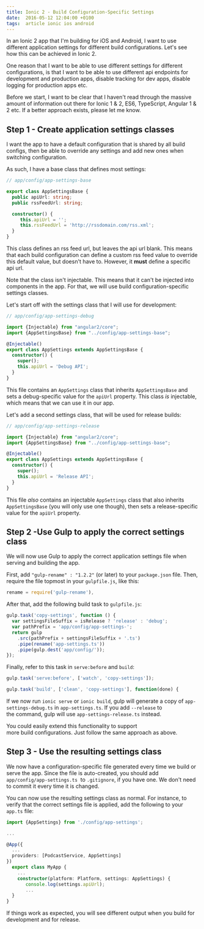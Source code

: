 ```yaml
---
title: Ionic 2 - Build Configuration-Specific Settings
date:  2016-05-12 12:04:00 +0100
tags:  article ionic ios android
---
```


In an Ionic 2 app that I'm building for iOS and Android, I want to use different
application settings for different build configurations. Let's see how this can 
be achieved in Ionic 2.

One reason that I want to be able to use different settings for different configurations, 
is that I want to be able to use different api endpoints for development and
production apps, disable tracking for dev apps, disable logging for production apps etc.

Before we start, I want to be clear that I haven't read through the massive amount
of information out there for Ionic 1 & 2, ES6, TypeScript, Angular 1 & 2 etc. If a
better approach exists, please let me know.


## Step 1 - Create application settings classes

I want the app to have a default configuration that is shared by all build configs,
then be able to override any settings and add new ones when switching configuration.

As such, I have a base class that defines most settings:

```ts
// app/config/app-settings-base

export class AppSettingsBase {
  public apiUrl: string;
  public rssFeedUrl: string;

  constructor() {
     this.apiUrl = '';
     this.rssFeedUrl = 'http://rssdomain.com/rss.xml';
  }
}
```

This class defines an rss feed url, but leaves the api url blank. This means that each
build configuration can define a custom rss feed value to override this default value, 
but doesn't have to. However, it **must** define a specific api url.

Note that the class isn't injectable. This means that it can't be injected into
components in the app. For that, we will use build configuration-specific settings classes.

Let's start off with the settings class that I will use for development:

```ts
// app/config/app-settings-debug

import {Injectable} from "angular2/core";
import {AppSettingsBase} from "../config/app-settings-base";

@Injectable()
export class AppSettings extends AppSettingsBase {
  constructor() {
    super();
    this.apiUrl = 'Debug API';
  }
}
```

This file contains an `AppSettings` class that inherits `AppSettingsBase` and sets
a debug-specific value for the `apiUrl` property. This class *is* injectable, which
means that we can use it in our app.

Let's add a second settings class, that will be used for release builds:

```ts
// app/config/app-settings-release

import {Injectable} from "angular2/core";
import {AppSettingsBase} from "../config/app-settings-base";

@Injectable()
export class AppSettings extends AppSettingsBase {
  constructor() {
    super();
    this.apiUrl = 'Release API';
  }
}
```

This file *also* contains an injectable `AppSettings` class that also inherits
`AppSettingsBase` (you will only use one though), then sets a release-specific
value for the `apiUrl` property.


## Step 2 -Use Gulp to apply the correct settings class

We will now use Gulp to apply the correct application settings file when serving
and building the app.

First, add `"gulp-rename" : "1.2.2"` (or later) to your `package.json` file.
Then, require the file topmost in your `gulpfile.js`, like this:

```ts
rename = require('gulp-rename'),
```

After that, add the following build task to `gulpfile.js`:

```ts
gulp.task('copy-settings', function () {
  var settingsFileSuffix = isRelease ? 'release' : 'debug';
  var pathPrefix = 'app/config/app-settings-';
  return gulp
    .src(pathPrefix + settingsFileSuffix + '.ts')
    .pipe(rename('app-settings.ts'))
    .pipe(gulp.dest('app/config/'));
});
```

Finally, refer to this task in ``serve:before`` and ``build``:

```ts
gulp.task('serve:before', ['watch', 'copy-settings']);
```

```ts
gulp.task('build', ['clean', 'copy-settings'], function(done) {
```

If we now run `ionic serve` or `ionic build`, gulp will generate a copy of 
`app-settings-debug.ts` in `app-settings.ts`. If you add `--release` to
the command, gulp will use `app-settings-release.ts` instead.

You could easily extend this functionality to support more build configurations.
Just follow the same approach as above.


## Step 3 - Use the resulting settings class

We now have a configuration-specific file generated every time we build or serve
the app. Since the file is auto-created, you should add `app/config/app-settings.ts` 
to `.gitignore`, if you have one. We don't need to commit it every time it is changed.

You can now use the resulting settings class as normal. For instance, to verify
that the correct settings file is applied, add the following to your `app.ts` file:

```ts
import {AppSettings} from './config/app-settings';

...

@App({
  ...
  providers: [PodcastService, AppSettings]
})
  export class MyApp {
    ...
    constructor(platform: Platform, settings: AppSettings) {
       console.log(settings.apiUrl);
       ...
  }
}

```

If things work as expected, you will see different output when you build for
development and for release.